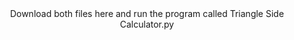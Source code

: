 <div align= "center">
Download both files here and run the program called Triangle Side Calculator.py
</div>
